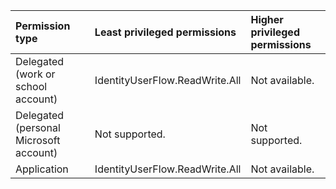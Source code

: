 |Permission type|Least privileged permissions|Higher privileged permissions|
|:---|:---|:---|
|Delegated (work or school account)|IdentityUserFlow.ReadWrite.All|Not available.|
|Delegated (personal Microsoft account)|Not supported.|Not supported.|
|Application|IdentityUserFlow.ReadWrite.All|Not available.|